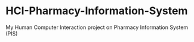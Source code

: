 # HCI-Pharmacy-Information-System
My Human Computer Interaction project on Pharmacy Information System (PIS)
